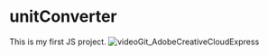 # unitConverter
This is my first JS project. 
![videoGit_AdobeCreativeCloudExpress](https://user-images.githubusercontent.com/74924358/163240488-83f148d1-190f-4dec-8628-6765cbf0e1c7.gif)
